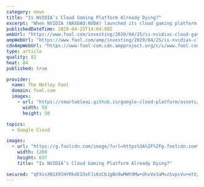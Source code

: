 ```yaml
---
category: news
title: "Is NVIDIA’s Cloud Gaming Platform Already Dying?"
excerpt: "When NVIDIA (NASDAQ:NVDA) launched its cloud gaming platform GeForce Now in February, it seemed poised to disrupt the nascent market. Unlike Alphabet's (NASDAQ:GOOG) (NASDAQ:GOOGL) Google Stadia, which required gamers to repurchase games they already owned, GeForce Now allowed gamers to stream those owned games without an additional purchase."
publishedDateTime: 2020-04-25T14:04:00Z
webUrl: "https://www.fool.com/investing/2020/04/25/is-nvidias-cloud-gaming-platform-already-dying.aspx"
ampWebUrl: "https://www.fool.com/amp/investing/2020/04/25/is-nvidias-cloud-gaming-platform-already-dying.aspx"
cdnAmpWebUrl: "https://www-fool-com.cdn.ampproject.org/c/s/www.fool.com/amp/investing/2020/04/25/is-nvidias-cloud-gaming-platform-already-dying.aspx"
type: article
quality: 82
heat: 84
published: true

provider:
  name: The Motley Fool
  domain: fool.com
  images:
    - url: "https://smartableai.github.io/google-cloud-platform/assets/images/organizations/fool.com-50x50.jpg"
      width: 50
      height: 50

topics:
  - Google Cloud

images:
  - url: "https://g.foolcdn.com/image/?url=https%3A%2F%2Fg.foolcdn.com%2Feditorial%2Fimages%2F569248%2Fgeforce-now-key-visual-1280x680.jpg&w=1200&op=resize"
    width: 1200
    height: 637
    title: "Is NVIDIA’s Cloud Gaming Platform Already Dying?"

secured: "qFXssXN1X9lHYRkdEIOvFJi0zCbJgBn9wMWh9Mw+UhvVe3aMvzSvpsVu+etV/b8YYW1UhEnhI9l5NNgpqW91lh41LXBkgtJ9RU9bkioMtf48JP2GbDFGnCSBEBaoCUeVOBAoEvncSNfvZnI/9xtNwDbJnqznxOxV5k2GEOK9lMQ0QqrLdmBqCRkKyXpQJEwehZKdyJ4kJKCeEs6Lj5taEPjNZhlfdP/6+71LWX0skaEcAc814yOlXukJ7gHBGHEdLULxuft3mDeAtevhydJGRvYNN/2WiZy2ssgFvGNT60UB5wv8NzHEfMKpa55MEXz6Qdq70kY9eMy7LNqrJXwRYRxqIUb+YaWVoFlMfE4NAralUzc3H6AGX/VO1FxiOZE7xCkWReQ4jHESKjGPEs0h0PtYORTwscaU1T0bWl9l189GdJ12dNCMqk2/ACjueNaztWhgkRnnjzGKdd7fmDwNqnCnh2C23yvz9pYKOgDFgtA=;x8bkipzOMDn+5DlY55NM9w=="
---
```


